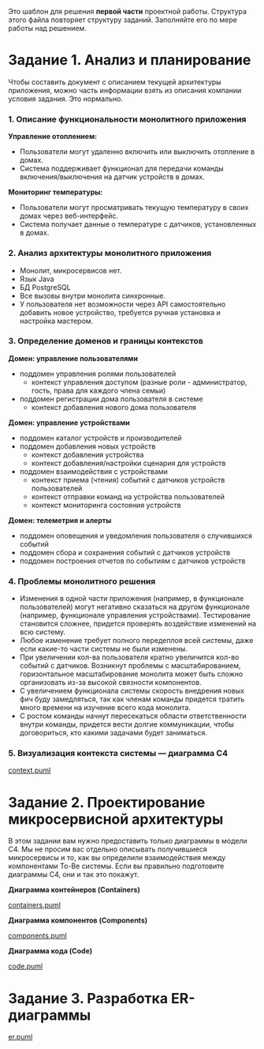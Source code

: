 Это шаблон для решения **первой части** проектной работы. Структура этого файла повторяет структуру заданий. Заполняйте его по мере работы над решением.

# Задание 1. Анализ и планирование

Чтобы составить документ с описанием текущей архитектуры приложения, можно часть информации взять из описания компании условия задания. Это нормально.

### 1. Описание функциональности монолитного приложения

**Управление отоплением:**

- Пользователи могут удаленно включить или выключить отопление в домах.
- Система поддерживает функционал для передачи команды включения/выключения на датчик устройств в домах.

**Мониторинг температуры:**

- Пользователи могут просматривать текущую температуру в своих домах через веб-интерфейс.
- Система получает данные о температуре с датчиков, установленных в домах.

### 2. Анализ архитектуры монолитного приложения
- Монолит, микросервисов нет.
- Язык Java
- БД PostgreSQL
- Все вызовы внутри монолита синхронные.
- У пользователя нет возможности через API самостоятельно добавить новое устройство, требуется ручная установка и настройка мастером.

### 3. Определение доменов и границы контекстов

**Домен: управление пользователями**
* поддомен управления ролями пользователей
    * контекст управления доступом (разные роли - администратор, гость, права для каждого члена семьи)
* поддомен регистрации дома пользователя в системе
    * контекст добавления нового дома пользователя

**Домен: управление устройствами**
* поддомен каталог устройств и производителей
* поддомен добавления новых устройств
    * контекст добавления устройства
    * контекст добавления/настройки сценария для устройств
* поддомен взаимодействия с устройствами
    * контекст приема (чтения) событий с датчиков устройств пользователей
    * контекст отправки команд на устройства пользователей
    * контекст мониторинга состояния устройств

**Домен: телеметрия и алерты**
* поддомен оповещения и уведомления пользователя о случившихся событий
* поддомен сбора и сохранения событий с датчиков устройств
* поддомен построения отчетов по событиям с датчиков устройств

### **4. Проблемы монолитного решения**

* Изменения в одной части приложения (например, в функционале пользователей) могут негативно сказаться на другом функционале (например, функционале управления устройствами). Тестирование становится сложнее, придется проверять воздействие изменений на всю систему.
* Любое изменение требует полного передеплоя всей системы, даже если какие-то части системы не были изменены.
* При увеличении кол-ва пользователя кратно увеличится кол-во событий с датчиков. Возникнут проблемы с масштабированием, горизонтальное масштабирование монолита может быть сложно организовать из-за высокой связности компонентов.
* С увеличением функционала системы скорость внедрения новых фич буду замедляться, так как членам команды придется тратить много времени на изучение всего кода монолита.
* С ростом команды начнут пересекаться области ответственности внутри команды, придется вести долгие коммуникации, чтобы договориться, кто какими задачами будет заниматься.


### 5. Визуализация контекста системы — диаграмма С4

[context.puml](diagrams/context.puml)

# Задание 2. Проектирование микросервисной архитектуры

В этом задании вам нужно предоставить только диаграммы в модели C4. Мы не просим вас отдельно описывать получившиеся микросервисы и то, как вы определили взаимодействия между компонентами To-Be системы. Если вы правильно подготовите диаграммы C4, они и так это покажут.

**Диаграмма контейнеров (Containers)**

[containers.puml](diagrams/containers.puml)

**Диаграмма компонентов (Components)**

[components.puml](diagrams/components.puml)

**Диаграмма кода (Code)**

[code.puml](diagrams/code.puml)

# Задание 3. Разработка ER-диаграммы

[er.puml](diagrams/er.puml)
